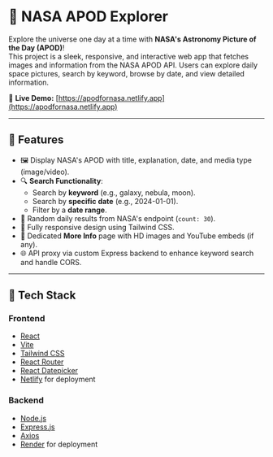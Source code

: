 # 🌌 NASA APOD Explorer

Explore the universe one day at a time with **NASA's Astronomy Picture of the Day (APOD)**!  
This project is a sleek, responsive, and interactive web app that fetches images and information from the NASA APOD API. Users can explore daily space pictures, search by keyword, browse by date, and view detailed information.

🔗 **Live Demo:** [https://apodfornasa.netlify.app](https://apodfornasa.netlify.app)  

---

## 🚀 Features

- 🖼️ Display NASA's APOD with title, explanation, date, and media type (image/video).
- 🔍 **Search Functionality**:
  - Search by **keyword** (e.g., galaxy, nebula, moon).
  - Search by **specific date** (e.g., 2024-01-01).
  - Filter by a **date range**.
- 🔄 Random daily results from NASA's endpoint (`count: 30`).
- 📱 Fully responsive design using Tailwind CSS.
- 🔗 Dedicated **More Info** page with HD images and YouTube embeds (if any).
- 🌐 API proxy via custom Express backend to enhance keyword search and handle CORS.

---

## 🧰 Tech Stack

### Frontend
- [React](https://react.dev/)
- [Vite](https://vitejs.dev/)
- [Tailwind CSS](https://tailwindcss.com/)
- [React Router](https://reactrouter.com/)
- [React Datepicker](https://reactdatepicker.com/)
- [Netlify](https://www.netlify.com/) for deployment

### Backend
- [Node.js](https://nodejs.org/)
- [Express.js](https://expressjs.com/)
- [Axios](https://axios-http.com/)
- [Render](https://render.com/) for deployment
